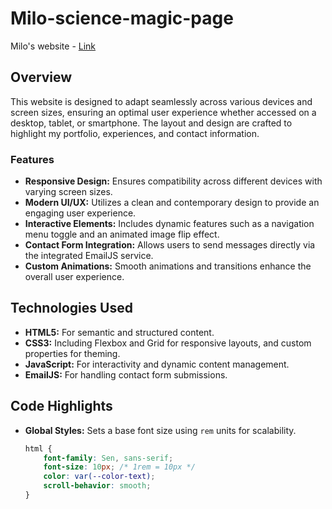 # Milo-science-magic-page
Milo's website - [Link](https://milo-magic-science.netlify.app/) 
## Overview

This website is designed to adapt seamlessly across various devices and screen sizes, ensuring an optimal user experience whether accessed on a desktop, tablet, or smartphone. The layout and design are crafted to highlight my portfolio, experiences, and contact information.

### Features

- **Responsive Design:** Ensures compatibility across different devices with varying screen sizes.
- **Modern UI/UX:** Utilizes a clean and contemporary design to provide an engaging user experience.
- **Interactive Elements:** Includes dynamic features such as a navigation menu toggle and an animated image flip effect.
- **Contact Form Integration:** Allows users to send messages directly via the integrated EmailJS service.
- **Custom Animations:** Smooth animations and transitions enhance the overall user experience.

## Technologies Used

- **HTML5:** For semantic and structured content.
- **CSS3:** Including Flexbox and Grid for responsive layouts, and custom properties for theming.
- **JavaScript:** For interactivity and dynamic content management.
- **EmailJS:** For handling contact form submissions.

## Code Highlights

- **Global Styles:** Sets a base font size using `rem` units for scalability.
  ```css
  html {
      font-family: Sen, sans-serif;
      font-size: 10px; /* 1rem = 10px */
      color: var(--color-text);
      scroll-behavior: smooth;
  }
